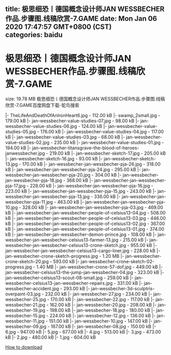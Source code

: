 
title: 极思细恐丨德国概念设计师JAN WESSBECHER作品.步骤图.线稿欣赏-7.GAME
date: Mon Jan 06 2020 17:47:57 GMT+0800 (CST)    
categories: baidu
---

# 极思细恐丨德国概念设计师JAN WESSBECHER作品.步骤图.线稿欣赏-7.GAME
size: 19.78 MB
 极思细恐丨德国概念设计师JAN WESSBECHER作品.步骤图.线稿欣赏-7.GAME百度网盘下载-鸵鸟搜索
 
|- TheLifeAndDeathOfAnIronHeart6.jpg - 112.00 kB
|- swamp_2small.jpg - 179.00 kB
|- jan-wessbecher-value-studies-07.jpg - 98.00 kB
|- jan-wessbecher-value-studies-06.jpg - 124.00 kB
|- jan-wessbecher-value-studies-05.jpg - 176.00 kB
|- jan-wessbecher-value-studies-04.jpg - 117.00 kB
|- jan-wessbecher-value-studies-03.jpg - 68.00 kB
|- jan-wessbecher-value-studies-02.jpg - 235.00 kB
|- jan-wessbecher-value-studies-01.jpg - 194.00 kB
|- jan-wessbecher-titansgrave-the-blood-of-heroes-janwessbecher.jpg - 219.00 kB
|- jan-wessbecher-sketch-17.jpg - 205.00 kB
|- jan-wessbecher-sketch-16.jpg - 93.00 kB
|- jan-wessbecher-sketch-13.jpg - 170.00 kB
|- jan-wessbecher-jan-wessbecher-pja-26.jpg - 318.00 kB
|- jan-wessbecher-jan-wessbecher-pja-24.jpg - 295.00 kB
|- jan-wessbecher-jan-wessbecher-pja-20.jpg - 304.00 kB
|- jan-wessbecher-jan-wessbecher-pja-18.jpg - 368.00 kB
|- jan-wessbecher-jan-wessbecher-pja-17.jpg - 228.00 kB
|- jan-wessbecher-jan-wessbecher-pja-16.jpg - 223.00 kB
|- jan-wessbecher-jan-wessbecher-pja-15.jpg - 243.00 kB
|- jan-wessbecher-jan-wessbecher-pja-13.jpg - 336.00 kB
|- jan-wessbecher-jan-wessbecher-pja-11.jpg - 463.00 kB
|- jan-wessbecher-jan-wessbecher-pja-10.jpg - 328.00 kB
|- jan-wessbecher-jan-wessbecher-pja-03.jpg - 469.00 kB
|- jan-wessbecher-jan-wessbecher-people-of-celsius13-04.jpg - 508.00 kB
|- jan-wessbecher-jan-wessbecher-people-of-celsius13-03.jpg - 446.00 kB
|- jan-wessbecher-jan-wessbecher-people-of-celsius13-02.jpg - 367.00 kB
|- jan-wessbecher-jan-wessbecher-people-of-celsius13-01.jpg - 374.00 kB
|- jan-wessbecher-jan-wessbecher-demon-prince.jpg - 108.00 kB
|- jan-wessbecher-jan-wessbecher-celsius13-farmer-13.jpg - 215.00 kB
|- jan-wessbecher-jan-wessbecher-celsius13-crone-sketch.jpg - 955.00 kB
|- jan-wessbecher-jan-wessbecher-celsius13-cargo-liner.jpg - 228.00 kB
|- jan-wessbecher-crone-sketch-progress.jpg - 1.20 MB
|- jan-wessbecher-crone-sketch-20.jpg - 593.00 kB
|- jan-wessbecher-crone-sketch-02-progress.jpg - 1.40 MB
|- jan-wessbecher-crone-57-dof.jpg - 449.00 kB
|- jan-wessbecher-celsius13-the-jump-jan-wessbecher-04.jpg - 323.00 kB
|- jan-wessbecher-celsius13-scout-08-small.jpg - 259.00 kB
|- jan-wessbecher-celsius13-jan-wessbecher-repairs.jpg - 331.00 kB
|- jan-wessbecher-accident.jpg - 293.00 kB
|- jan-wessbecher-3d-sculptris-overpaint-03.jpg - 232.00 kB
|- jan-wessbecher-27.jpg - 234.00 kB
|- jan-wessbecher-25.jpg - 170.00 kB
|- jan-wessbecher-22.jpg - 117.00 kB
|- jan-wessbecher-21.jpg - 162.00 kB
|- jan-wessbecher-20.jpg - 208.00 kB
|- jan-wessbecher-19.jpg - 198.00 kB
|- jan-wessbecher-18.jpg - 180.00 kB
|- jan-wessbecher-15.jpg - 224.00 kB
|- jan-wessbecher-12.jpg - 136.00 kB
|- jan-wessbecher-11.jpg - 151.00 kB
|- jan-wessbecher-10.jpg - 147.00 kB
|- jan-wessbecher-09.jpg - 167.00 kB
|- jan-wessbecher-08.jpg - 150.00 kB
|- 6.jpg - 947.00 kB
|- 5.jpg - 677.00 kB
|- 4.jpg - 513.00 kB
|- 3.jpg - 473.00 kB
|- 2.jpg - 480.00 kB
|- 1.jpg - 604.00 kB

[How to download](https://bpcam.bemobtrk.com/go/2ceec3aa-1ca2-46d6-b9ff-aaa5c184517c?jno=2428)